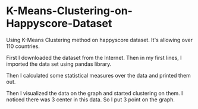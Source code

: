 # K-Means-Clustering-on-Happyscore-Dataset
Using K-Means Clustering method on happyscore dataset. It's allowing over 110 countries.

First I downloaded the dataset from the Internet. Then in my first lines, I imported the data set using pandas library.

Then I calculated some statistical measures over the data and printed them out. 

Then I visualized the data on the graph and started clustering on them. 
I noticed there was 3 center in this data. So I put 3 point on the graph. 
